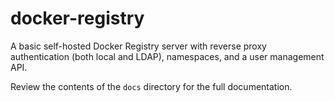 # docker-registry

A basic self-hosted Docker Registry server with reverse proxy authentication (both local and LDAP), namespaces, and a user management API.

Review the contents of the `docs` directory for the full documentation.
